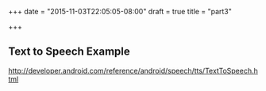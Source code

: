 +++
date = "2015-11-03T22:05:05-08:00"
draft = true
title = "part3"

+++

## Text to Speech Example

http://developer.android.com/reference/android/speech/tts/TextToSpeech.html
